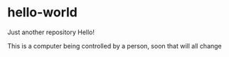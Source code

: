 # hello-world
Just another repository
Hello!

This is a computer being controlled by a person, soon that will all change
